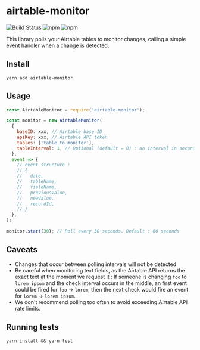 # airtable-monitor
[![Build Status](https://travis-ci.com/AirIntServices/airtable-monitor.svg?branch=master)](https://travis-ci.com/AirIntServices/airtable-monitor) ![npm](https://img.shields.io/npm/v/airtable-monitor) ![npm](https://img.shields.io/npm/dm/airtable-monitor)

This library polls your Airtable tables to monitor changes, calling a simple event handler when a change is detected.

## Install

`yarn add airtable-monitor`

## Usage

```js
const AirtableMonitor = require('airtable-monitor');

const monitor = new AirtableMonitor(
  {
    baseID: xxx, // Airtable base ID
    apiKey: xxx, // Airtable API token
    tables: ['table_to_monitor'],
    tableInterval: 1, // Optional (default = 0) : an interval in seconds between calls to Airtable API for each table of a tick to avoid rate limiting.
  },
  event => {
    // event structure :
    // {
    //   date,
    //   tableName,
    //   fieldName,
    //   previousValue,
    //   newValue,
    //   recordId,
    // }
  },
);

monitor.start(30); // Poll every 30 seconds. Default : 60 seconds
```

## Caveats

- Changes that occur between polling intervals will not be detected
- Be careful when monitoring text fields, as the Airtable API returns the exact text at the moment we request it : If someone is changing `foo` to `lorem ipsum` and the check interval occurs in the middle, an first event could be fired for `foo` -> `lorem`, then the next check would fire an event for `lorem` -> `lorem ipsum`.
- We don't recommend polling too often to avoid exceeding Airtable API rate limits.

## Running tests

`yarn install && yarn test`
